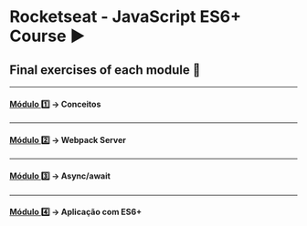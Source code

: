 # Rocketseat - JavaScript ES6+ Course :arrow_forward:

## Final exercises of each module :book:

---
#### [Módulo :one:]() → Conceitos
---
#### [Módulo :two:]() → Webpack Server
---
#### [Módulo :three:]() → Async/await
---
#### [Módulo :four:]() → Aplicação com ES6+